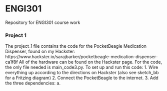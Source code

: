<h1>ENGI301</h1>
Repository for ENGI301 course work
<h3>Project 1</h3>
The project_1 file contains the code for the PocketBeagle Medication Dispenser, found on my Hackster: https://www.hackster.io/sarajbarker/pocketbeagle-medication-dispenser-ca1f8f
All of the hardware can be found on the Hackster page. For the code, the only file needed is main_code3.py. 
To set up and run this code:
1. Wire everything up according to the directions on Hackster (also see sketch_bb for a Fritzing diagram)
2. Connect the PocketBeagle to the internet.
3. Add the three dependencies:
a. 
